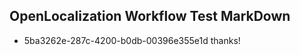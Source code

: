 ## OpenLocalization Workflow Test MarkDown
* 5ba3262e-287c-4200-b0db-00396e355e1d thanks!

<!--HONumber=Nov16_HO2-->



